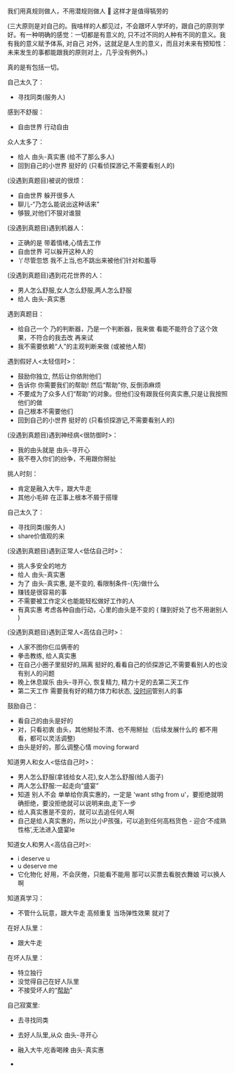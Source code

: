 
我们用真规则做人，不用潜规则做人 🌻 这样才是值得犒劳的

(三大原则是对自己的。我啥样的人都见过，不会跟坏人学坏的，跟自己的原则学好。有一种明确的感觉：一切都是有意义的, 只不过不同的人种有不同的意义。我有我的意义赋予体系, 对自己 对外，这就足是人生的意义，而且对未来有预知性：
未来发生的事都能跟我的原则对上，几乎没有例外。)

真的是有包括一切。

自己太久了：
- 寻找同类(服务人)

感到不舒服：
- 自由世界 行动自由

众人太多了：
- 给人 由头-真实惠 (给不了那么多人)
- 回到自己的小世界 挺好的 (只看侦探游记,不需要看别人的)

(没遇到真题目)被说的很烦：
- 自由世界 躲开很多人
- 聊儿-“乃怎么能说出这种话来”
- 够狠,对他们不狠对谁狠

(没遇到真题目)遇到机器人：
- 正确的是 带着情绪,心情去工作
- 自由世界 可以躲开这种人的
- 丫尽管忽悠 我不上当,也不跳出来被他们针对和羞辱

(没遇到真题目)遇到花花世界的人：
- 男人怎么舒服,女人怎么舒服,两人怎么舒服
- 给人 由头-真实惠

遇到真题目：
- 给自己一个 乃的判断器，乃是一个判断器，我来做 看能不能符合了这个效果，不符合的我去改 再来试
- 我不需要依赖“人”的主观判断来做 (或被他人帮)

遇到假好人<太轻信时>：
- 鼓励你独立, 然后让你依附他们
- 告诉你 你需要我们的帮助! 然后“帮助”你, 反倒添麻烦
- 不要成为了众多人们“帮助”的对象。但他们没有跟我任何真实惠,只是让我按照他们的做
- 自己根本不需要他们
- 回到自己的小世界 挺好的 (只看侦探游记,不需要看别人的)

(没遇到真题目)遇到神经病<很防御时>：
- 我的由头就是 由头-寻开心
- 我不卷入你们的纷争，不用跟你掰扯

挑人时刻：
- 肯定是融入大牛，跟大牛走
- 其他小毛碎 在正事上根本不屑于搭理

自己太久了：
- 寻找同类(服务人)
- share价值观的来

(没遇到真题目)遇到正常人<低估自己时>：
- 挑人多安全的地方
- 给人 由头-真实惠
- 为了 由头-真实惠, 是不变的, 看限制条件-(先)做什么
- 赚钱是很容易的事
- 不需要被工作定义也能能轻松做好工作的人
- 有真实惠 考虑各种自由行动，心里的由头是不变的 ( 赚到好处了也不用谢别人 ) 

(没遇到真题目)遇到正常人<高估自己时>：
- 人家不图你仨瓜俩枣的
- 拳击教练, 给人真实惠
- 在自己小圈子里挺好的,隔离 挺好的,看看自己的侦探游记,不需要看别人的也没有别人的问题
- 晚上休息娱乐 由头-寻开心, 恢复精力, 精力十足的去第二天工作
- 第二天工作 需要我有好的精力体力和状态, [没时间](https://twitter.com/lclc560/status/834281685541720064)管别人的事

鼓励自己：
- 看自己的由头是好的
- 对，只看初衷 由头，其他掰扯不清、也不用掰扯（后续发展什么的 都不用看，都可以灵活调整)
- 由头是好的，那么调整心情 moving forward

知道男人和女人<低估自己时>：
- 男人怎么舒服(拿钱给女人花),女人怎么舒服(给人面子)
- 两人怎么舒服:一起走向“盛宴”
- 知道 别人不会 单单给你真实惠的，一定是 'want sthg from u'，要拒绝就明确拒绝，要没拒绝就可以说明来由,走下一步
- 给人真实惠是不变的，就可以去追任何人啊
- 自己是给人真实惠的，所以比小P孩强，可以追到任何高档货色 - 迎合‘不成熟性格’,无法进入盛宴le 

知道女人和男人<高估自己时>:
- i deserve u
- u deserve me
- 它化物化 好用，不会厌倦，只能看不能用 那可以买票去看脱衣舞娘 可以换人啊

知道真学习：
- 不管什么玩意，跟大牛走 高频重复 当场弹性效果 就对了

在好人队里：
- 跟大牛走

在坏人队里：
- 特立独行
- 没觉得自己在好人队里
- 不接受坏人的“[帮助](https://github.com/7900ms/000nottheater_deserted_systemlibrary/blob/master/supplementary/chain-call.md)”

自己寂寞里:
- 去寻找同类
- 去好人队里,从众 由头-寻开心
- 融入大牛,吃香喝辣 由头-真实惠 


-
